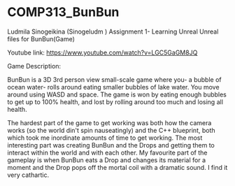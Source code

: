 # COMP313_BunBun
Ludmila Sinogeikina (Sinogeludm )
Assignment 1- Learning Unreal
Unreal files for BunBun(Game)

Youtube link: https://www.youtube.com/watch?v=LGC5GaGM8JQ

Game Description:

  BunBun is a 3D 3rd person view small-scale game where you- a bubble of ocean water- rolls around eating smaller bubbles of lake water. You move around using WASD and space. The game is won by eating enough bubbles to get up to 100% health, and lost by rolling around too much and losing all health.
  
  The hardest part of the game to get working was both how the camera works (so the world din't spin nauseatingly) and the C++ blueprint, both which took me inordinate amounts of time to get working. 
   The most interesting part was creating BunBun and the Drops and getting them to interact within the world and with each other. My favourite part of the gameplay is when BunBun eats a Drop and changes its material for a moment and the Drop pops off the mortal coil with a dramatic sound. I find it very cathartic.
  
  

